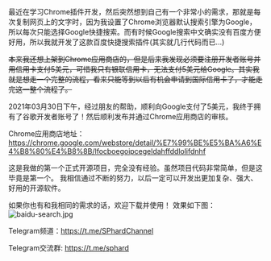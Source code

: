   最近在学习Chrome插件开发，然后突然想到自己有一个非常小的需求，那就是每次复制网页上的文字时，因为我设置了Chrome浏览器默认搜索引擎为Google，所以每次只能选择Google快捷搜索。而有时候Google搜索中文确实没有百度方便好用，所以我就开发了这款百度快捷搜索插件(其实就几行代码而已...)
  
  <del>本来我还想上架到Chrome应用商店的，但是后来我发现必须要注册开发者账号并用信用卡支付5美元，可惜我只有银联信用卡，无法支付5美元给Google。其实我就是想走一个完整的流程，看来只能等到以后有机会申请到国际信用卡了，才能走完这一整个流程了。</del>
  
  2021年03月30日下午，经过朋友的帮助，顺利向Google支付了5美元，我终于拥有了谷歌开发者账号了！然后顺利发布并通过Chrome应用商店的审核。
  
  Chrome应用商店地址：https://chrome.google.com/webstore/detail/%E7%99%BE%E5%BA%A6%E4%B8%80%E4%B8%8B/lfocboegoipcegeldahffddlolifdnhf
  
  这是我做的第一个正式开源项目，完全没有经验。虽然项目代码非常简单，但是这毕竟是第一个。
  我相信通过不断的努力，以后一定可以开发出更加复杂、强大、好用的开源软件。
  
  如果你也有和我相同的需求的话，欢迎下载并使用！
  效果如下图：
  ![baidu-search.jpg](https://ftp.bmp.ovh/imgs/2021/03/cc3c78dde6ef4c36.jpg)
  
  Telegram频道：https://t.me/SPhardChannel
  
  Telegram交流群: https://t.me/sphard
